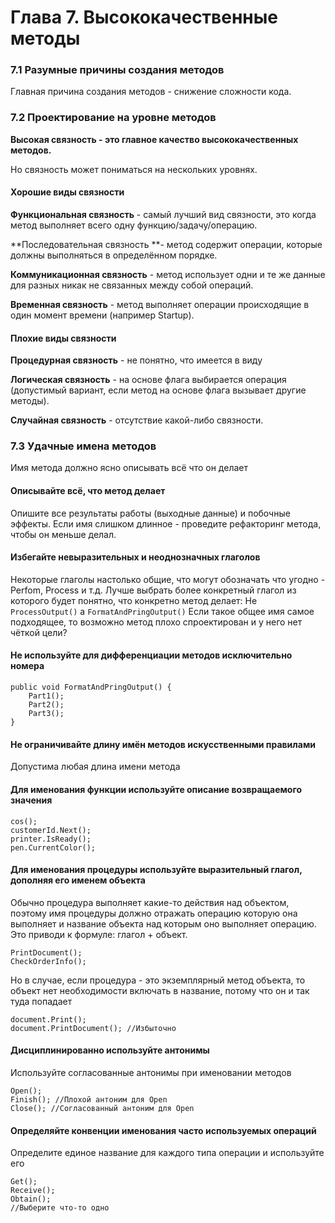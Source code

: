 # Глава 7. Высококачественные методы

### 7.1 Разумные причины создания методов

Главная причина создания методов - снижение сложности кода.

### 7.2 Проектирование на уровне методов

**Высокая связность - это главное качество высококачественных методов.**

Но связность может пониматься на нескольких уровнях.

#### Хорошие виды связности

**Функциональная связность** - самый лучший вид связности, это когда метод выполняет всего одну функцию/задачу/операцию.

**Последовательная связность **- метод содержит операции, которые должны выполняться в определённом порядке.

**Коммуникационная связность** - метод использует одни и те же данные для разных никак не связанных между собой операций.

**Временная связность** - метод выполняет операции происходящие в один момент времени \(например Startup\).

#### Плохие виды связности

**Процедурная связность** - не понятно, что имеется в виду

**Логическая связность** - на основе флага выбирается операция \(допустимый вариант, если метод на основе флага вызывает другие методы\).

**Случайная связность** - отсутствие какой-либо связности.

### 7.3 Удачные имена методов

Имя метода должно ясно описывать всё что он делает

#### Описывайте всё, что метод делает

Опишите все результаты работы \(выходные данные\) и побочные эффекты. Если имя слишком длинное - проведите рефакторинг метода, чтобы он меньше делал.

#### Избегайте невыразительных и неоднозначных глаголов

Некоторые глаголы настолько общие, что могут обозначать что угодно - Perfom, Process и т.д. Лучше выбрать более конкретный глагол из которого будет понятно, что конкретно метод делает: Не `ProcessOutput()` а `FormatAndPringOutput()` Если такое общее имя самое подходящее, то возможно метод плохо спроектирован и у него нет чёткой цели?

#### Не используйте для дифференциации методов исключительно номера

```
public void FormatAndPringOutput() {
    Part1();
    Part2();
    Part3();
}
```

#### Не ограничивайте длину имён методов искусственными правилами

Допустима любая длина имени метода

#### Для именования функции используйте описание возвращаемого значения

```
cos();
customerId.Next();
printer.IsReady();
pen.CurrentColor();
```

#### Для именования процедуры используйте выразительный глагол, дополняя его именем объекта

Обычно процедура выполняет какие-то действия над объектом, поэтому имя процедуры должно отражать операцию которую она выполняет и название объекта над которым оно выполняет операцию. Это приводи к формуле: глагол + объект.

```
PrintDocument();
CheckOrderInfo();
```

Но в случае, если процедура - это экземплярный метод объекта, то объект нет необходимости включать в название, потому что он и так туда попадает

```
document.Print();
document.PrintDocument(); //Избыточно
```

#### Дисциплинированно используйте антонимы

Используйте согласованные антонимы при именовании методов

```
Open();
Finish(); //Плохой антоним для Open
Close(); //Согласованный антоним для Open
```

#### Определяйте конвенции именования часто используемых операций

Определите единое название для каждого типа операции и используйте его

```
Get();
Receive();
Obtain();
//Выберите что-то одно
```



